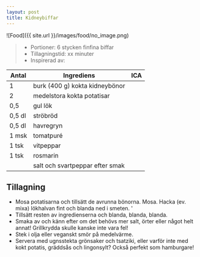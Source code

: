 ```yaml
---
layout: post
title: Kidneybiffar
---
```


![Food]({{ site.url }}/images/food/no_image.png)

>* Portioner: 6 stycken finfina biffar
>* Tillagningstid: xx minuter
>* Inspirerad av:

Antal  | Ingrediens                       | ICA
------ | ---------------------------------| ---
1      | burk (400 g) kokta kidneybönor   |
2      | medelstora kokta potatisar       |
0,5    | gul lök                          |
0,5 dl | ströbröd                         |
0,5 dl | havregryn                        |
1 msk  | tomatpuré                        |
1 tsk  | vitpeppar                        |
1 tsk  | rosmarin                         |
       | salt och svartpeppar efter smak  |

Tillagning
----------

* Mosa potatisarna och tillsätt de avrunna bönorna. Mosa. Hacka (ev. mixa) lökhalvan fint och blanda ned i smeten. '
* Tillsätt resten av ingredienserna och blanda, blanda, blanda.
* Smaka av och känn efter om det behövs mer salt, örter eller något helt annat!
  Grillkrydda skulle kanske inte vara fel!
* Stek i olja eller veganskt smör på medelvärme.
* Servera med ugnsstekta grönsaker och tsatziki, eller varför inte med kokt
  potatis, gräddsås och lingonsylt? Också perfekt som hamburgare!
